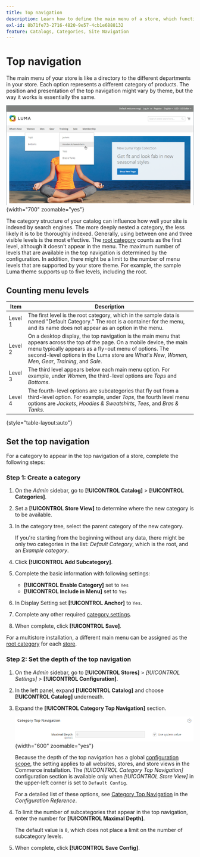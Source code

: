 ```yaml
---
title: Top navigation
description: Learn how to define the main menu of a store, which functions like a directory to the different departments.
exl-id: 8b71fe73-2716-4820-9e57-4cb1e6888132
feature: Catalogs, Categories, Site Navigation
---
```

# Top navigation

The main menu of your store is like a directory to the different departments in your store. Each option represents a different category of products. The position and presentation of the top navigation might vary by theme, but the way it works is essentially the same.

![Top Navigation](./assets/storefront-top-navigation.png){width="700" zoomable="yes"}

The category structure of your catalog can influence how well your site is indexed by search engines. The more deeply nested a category, the less likely it is to be thoroughly indexed. Generally, using between one and three visible levels is the most effective. The [root category](category-root.md) counts as the first level, although it doesn't appear in the menu. The maximum number of levels that are available in the top navigation is determined by the configuration. In addition, there might be a limit to the number of menu levels that are supported by your store theme. For example, the sample Luma theme supports up to five levels, including the root.

## Counting menu levels

|Item |Description |
|--- |--- |
|Level 1|The first level is the root category, which in the sample data  is named "Default Category." The root is a container for the menu, and its name does not appear as an option in the menu.|
|Level 2|On a desktop display, the top navigation is the main menu that appears across the top of the page. On a mobile device, the main menu typically appears as a fly-out menu of options. The second-level options in the Luma  store are _What's New_, _Women_, _Men_, _Gear_, _Training_, and _Sale_.|
|Level 3|The third level appears below each  main menu option. For example, under _Women_, the third-level options are _Tops_ and _Bottoms_.|
|Level 4|The fourth-level options are subcategories that fly out from a third-level option. For example, under _Tops_, the fourth level menu options are _Jackets_, _Hoodies & Sweatshirts_, _Tees_, and _Bras & Tanks_.|

{style="table-layout:auto"}

## Set the top navigation

For a category to appear in the top navigation of a store, complete the following steps:

### Step 1: Create a category

1. On the _Admin_ sidebar, go to **[!UICONTROL Catalog]** > **[!UICONTROL Categories]**.

1. Set a **[!UICONTROL Store View]** to determine where the new category is to be available.

1. In the category tree, select the parent category of the new category.

   If you're starting from the beginning without any data, there might be only two categories in the list: _Default Category_, which is the root, and an _Example category_.

1. Click **[!UICONTROL Add Subcategory]**.

1. Complete the basic information with following settings:

   - **[!UICONTROL Enable Category]** set to `Yes`
   - **[!UICONTROL Include in Menu]** set to `Yes`

1. In Display Setting set **[!UICONTROL Anchor]** to `Yes`.

1. Complete any other required [category settings](category-create.md).

1. When complete, click **[!UICONTROL Save]**.

For a multistore installation, a different main menu can be assigned as the [root category](category-root.md) for each [store](../stores-purchase/stores.md#add-stores).

### Step 2: Set the depth of the top navigation

1. On the _Admin_ sidebar, go to **[!UICONTROL Stores]** > _[!UICONTROL Settings]_ > **[!UICONTROL Configuration]**.

1. In the left panel, expand **[!UICONTROL Catalog]** and choose **[!UICONTROL Catalog]** underneath.

1. Expand the **[!UICONTROL Category Top Navigation]** section.

   ![Category Top Navigation](../configuration-reference/catalog/assets/catalog-category-top-navigation.png){width="600" zoomable="yes"}

   Because the depth of the top navigation has a global [configuration scope](../getting-started/websites-stores-views.md#scope-settings), the setting applies to all websites, stores, and store views in the Commerce installation. The _[!UICONTROL Category Top Navigation]_ configuration section is available only when _[!UICONTROL Store View]_ in the upper-left corner is set to `Default Config`.

   For a detailed list of these options, see [Category Top Navigation](../configuration-reference/catalog/catalog.md#layered-navigation) in the _Configuration Reference_.
      
1. To limit the number of subcategories that appear in the top navigation, enter the number for **[!UICONTROL Maximal Depth]**.

   The default value is `0`, which does not place a limit on the number of subcategory levels.

1. When complete, click **[!UICONTROL Save Config]**.
